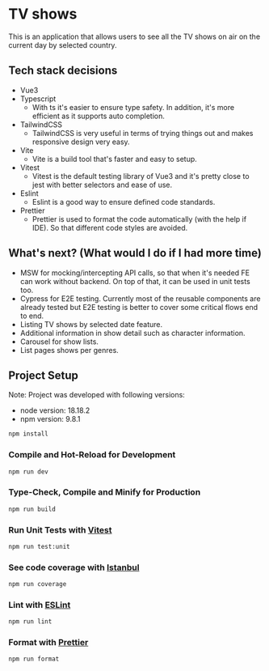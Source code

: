# TV shows

This is an application that allows users 
to see all the TV shows on air on the current day 
by selected country.

## Tech stack decisions

- Vue3
- Typescript
    - With ts it's easier to ensure type safety. 
    In addition, it's more efficient as it supports auto completion. 
- TailwindCSS
    - TailwindCSS is very useful in terms of trying things out and makes responsive design very easy.
- Vite
    - Vite is a build tool that's faster and easy to setup.
- Vitest
    - Vitest is the default testing library of Vue3 and it's pretty close to jest with better selectors and ease of use.
- Eslint
    - Eslint is a good way to ensure defined code standards.
- Prettier
    - Prettier is used to format the code automatically (with the help if IDE). So that different code styles are avoided.

## What's next? (What would I do if I had more time)

- MSW for mocking/intercepting API calls, so that when it's needed FE can work without backend.
    On top of that, it can be used in unit tests too. 
- Cypress for E2E testing. Currently most of the reusable components are already tested but 
    E2E testing is better to cover some critical flows end to end.
- Listing TV shows by selected date feature.
- Additional information in show detail such as character information.
- Carousel for show lists.
- List pages shows per genres.

## Project Setup

Note: Project was developed with following versions:
- node version: 18.18.2
- npm version: 9.8.1

```sh
npm install
```

### Compile and Hot-Reload for Development

```sh
npm run dev
```

### Type-Check, Compile and Minify for Production

```sh
npm run build
```

### Run Unit Tests with [Vitest](https://vitest.dev/)

```sh
npm run test:unit
```

### See code coverage with [Istanbul](https://istanbul.js.org/)

```sh
npm run coverage
```

### Lint with [ESLint](https://eslint.org/)

```sh
npm run lint
```

### Format with [Prettier](https://prettier.io/)

```sh
npm run format
```
